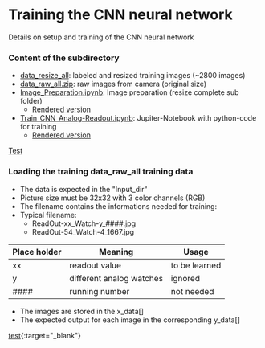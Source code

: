 # Training the CNN neural network
Details on setup and training of the CNN neural network

### Content of the subdirectory
* [data_resize_all](data_resize_all):	labeled and resized training images (~2800 images)
* [data_raw_all.zip](data_raw_all.zip):	raw images from camera (original size)
* [Image_Preparation.ipynb](Image_Preparation.ipynb):	Image preparation (resize complete sub folder)
	* <a href="https://nbviewer.jupyter.org/github/jomjol/neural-network-analog-needle-readout/blob/master/Train-CNN_Analog-Needle-Readout/Image_Preparation.ipynb" target="_blank">Rendered version</a>
* [Train_CNN_Analog-Readout.ipynb](Train_CNN_Analog-Readout.ipynb):	Jupiter-Notebook with python-code for training
	* <a href="https://nbviewer.jupyter.org/github/jomjol/neural-network-analog-needle-readout/blob/master/Train-CNN_Analog-Needle-Readout/Train_CNN_Analog-Readout.ipynb" target="_blank">Rendered version</a>
	
<a href="www.spiegel.de" target="_blank">Test</a>
	
	
### Loading the training data_raw_all training data

* The data is expected in the "Input_dir"
* Picture size must be 32x32 with 3 color channels (RGB)
* The filename contains the informations needed for training:
* Typical filename:
  *  ReadOut-xx_Watch-y_####.jpg
  *  ReadOut-54_Watch-4_1667.jpg

| Place holder | 	Meaning  |	Usage |
|--------------|-------------|--------|
| xx |	readout value |	to be learned
| y |	different analog watches |	ignored
| #### |	running number |	not needed|

* The images are stored in the x_data[]
* The expected output for each image in the corresponding y_data[]


[test](http://www.spiegel.de){:target="_blank"}
